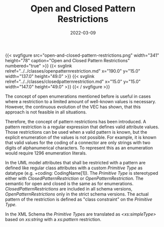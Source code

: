 ﻿---
title: Open and Closed Pattern Restrictions
toc: false
type: specs
layout: diagram
date: "2022-03-09"
draft: false
specification: VEC
version: 2.0.0
documentType: "Recommendation"
elementType: Diagram
classes:
  - OpenPatternRestriction
  - ClosedPatternRestriction
menu:
  VEC-2.0.0:    
    parent: basic-datatypes
    identifier: basic-datatypes/open-and-closed-pattern-restrictions
    weight: 1002007 

# Prev/next pager order (if `docs_section_pager` enabled in `params.toml`)
weight: 1002007
---
{{< svgfigure src="open-and-closed-pattern-restrictions.png" width="341" height="78" caption="Open and Closed Pattern Restrictions" numbered="true" >}}
  {{< svglink relref="../../classes/openpatternrestriction.md" x="190.0" y="15.0" width="137.0" height="49.0" >}}
  {{< svglink relref="../../classes/closedpatternrestriction.md" x="15.0" y="15.0" width="147.0" height="49.0" >}}
{{< / svgfigure >}}
<p> The concept of open enumerations mentioned before is useful in cases where a restriction to a limited amount of well-known values is necessary. However, the continuous evolution of the VEC&#160;has shown, that this approach is not feasible in all situations.      </p>      <p> Therefore, the concept of pattern restrictions has been introduced. A pattern restriction is a regular expression that defines valid attribute values. Those restrictions can be used when a valid pattern is known, but the explicit enumeration of the values is not possible. For example, it is known that valid values for the coding of a connector are only strings with two digits of alphanumerical characters. To represent this as an enumeration would require 1296 enumeration literals.      </p>      <p> In the UML&#160;model attributes that shall be restricted with a pattern are defined like regular class attributes with a custom <i>Primitive Type</i> as datatype (e.g. +coding: CodingName[1]).&#160;The <i>Primitive Type </i>is stereotyped either with <i>ClosedPatternRestriction </i>or <i>OpenPatternRestriction. </i>The semantic for open and closed is the same as for enumerations. <i>ClosedPatternRestrictions</i> are included in all schema versions, <i>OpenPatternRestrictions </i>only in the strict schema versions. The actual pattern of the restriction is defined as &quot;class constraint&quot; on the <i>Primitive Type.</i>      </p>      <p> In the XML&#160;Schema the <i>Primitive Types </i>are translated as <i>&lt;xs:simpleType&gt;</i> based on <i>xs:string</i> with a <i>xs:pattern </i>restriction.      </p>      <p> &#160;      </p>      <p> &#160;      </p>